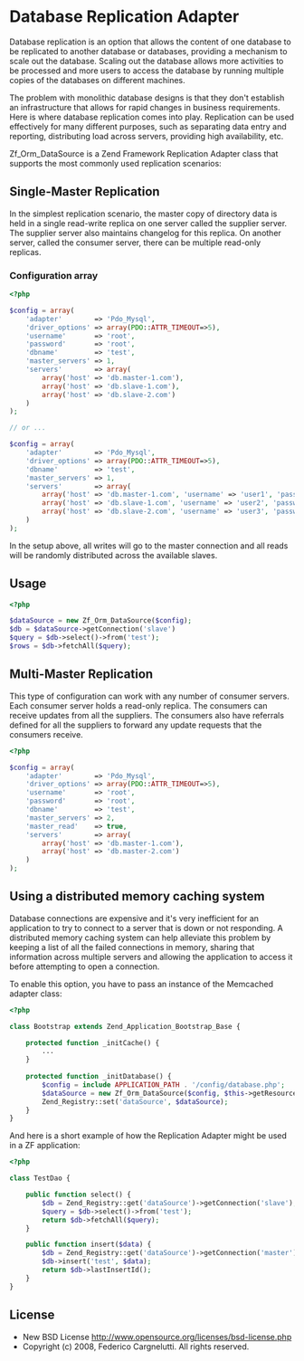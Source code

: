# Database Replication Adapter

Database replication is an option that allows the content of one database to be replicated to another database or databases, providing a mechanism to scale out the database. Scaling out the database allows more activities to be processed and more users to access the database by running multiple copies of the databases on different machines.

The problem with monolithic database designs is that they don't establish an infrastructure that allows for rapid changes in business requirements. Here is where database replication comes into play. Replication can be used effectively for many different purposes, such as separating data entry and reporting, distributing load across servers, providing high availability, etc.

Zf_Orm_DataSource is a Zend Framework Replication Adapter class that supports the most commonly used replication scenarios:

## Single-Master Replication

In the simplest replication scenario, the master copy of directory data is held in a single read-write replica on one server called the supplier server. The supplier server also maintains changelog for this replica. On another server, called the consumer server, there can be multiple read-only replicas.

### Configuration array

```php
<?php

$config = array(
    'adapter'        => 'Pdo_Mysql',
    'driver_options' => array(PDO::ATTR_TIMEOUT=>5),
    'username'       => 'root',
    'password'       => 'root',
    'dbname'         => 'test',
    'master_servers' => 1,
    'servers'        => array(
        array('host' => 'db.master-1.com'),
        array('host' => 'db.slave-1.com'),
        array('host' => 'db.slave-2.com')
    )
);

// or ...

$config = array(
    'adapter'        => 'Pdo_Mysql',
    'driver_options' => array(PDO::ATTR_TIMEOUT=>5),
    'dbname'         => 'test',
    'master_servers' => 1,
    'servers'        => array(
        array('host' => 'db.master-1.com', 'username' => 'user1', 'password'=>'pass1'),
        array('host' => 'db.slave-1.com', 'username' => 'user2', 'password' => 'pass2'),
        array('host' => 'db.slave-2.com', 'username' => 'user3', 'password' => 'pass3')
    )
);
```

In the setup above, all writes will go to the master connection and all reads will be randomly distributed across the available slaves.

## Usage

```php
<?php

$dataSource = new Zf_Orm_DataSource($config);
$db = $dataSource->getConnection('slave')
$query = $db->select()->from('test');
$rows = $db->fetchAll($query);
```

## Multi-Master Replication

This type of configuration can work with any number of consumer servers. Each consumer server holds a read-only replica. The consumers can receive updates from all the suppliers. The consumers also have referrals defined for all the suppliers to forward any update requests that the consumers receive.

```php
<?php

$config = array(
    'adapter'        => 'Pdo_Mysql',
    'driver_options' => array(PDO::ATTR_TIMEOUT=>5),
    'username'       => 'root',
    'password'       => 'root',
    'dbname'         => 'test',
    'master_servers' => 2,
    'master_read'    => true,
    'servers'        => array(
        array('host' => 'db.master-1.com'),
        array('host' => 'db.master-2.com')
    )
);
```

## Using a distributed memory caching system

Database connections are expensive and it's very inefficient for an application to try to connect to a server that is down or not responding. A distributed memory caching system can help alleviate this problem by keeping a list of all the failed connections in memory, sharing that information across multiple servers and allowing the application to access it before attempting to open a connection.

To enable this option, you have to pass an instance of the Memcached adapter class:

```php
<?php

class Bootstrap extends Zend_Application_Bootstrap_Base {

    protected function _initCache() {
    	...
    }
    
    protected function _initDatabase() {
    	$config = include APPLICATION_PATH . '/config/database.php';
        $dataSource = new Zf_Orm_DataSource($config, $this->getResource('cache'), 'cache_tag');
        Zend_Registry::set('dataSource', $dataSource);
    }
}
```

And here is a short example of how the Replication Adapter might be used in a ZF application:

```php
<?php

class TestDao {

    public function select() {
        $db = Zend_Registry::get('dataSource')->getConnection('slave');
        $query = $db->select()->from('test');
        return $db->fetchAll($query);
    }

    public function insert($data) {
        $db = Zend_Registry::get('dataSource')->getConnection('master');
        $db->insert('test', $data);
        return $db->lastInsertId();
    }
}
```

## License

- New BSD License http://www.opensource.org/licenses/bsd-license.php
- Copyright (c) 2008, Federico Cargnelutti. All rights reserved.
